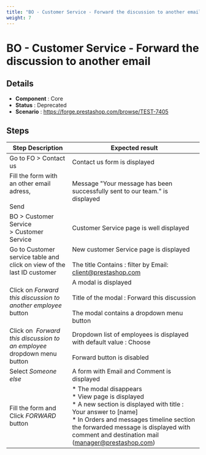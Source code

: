 ```yaml
---
title: "BO - Customer Service - Forward the discussion to another email"
weight: 7
---
```


# BO - Customer Service - Forward the discussion to another email
## Details
* **Component** : Core
* **Status** : Deprecated
* **Scenario** : https://forge.prestashop.com/browse/TEST-7405

## Steps
| Step Description | Expected result |
| ----- | ----- |
| Go to FO > Contact us | Contact us form is displayed |
| Fill the form with an other email adress,<br><br>Send | Message "Your message has been successfully sent to our team." is displayed |
| BO > Customer Service > Customer Service | Customer Service page is well displayed |
| Go to Customer service table and click on view of the last ID customer | New customer Service page is displayed<br><br>The title Contains : filter by Email: client@prestashop.com |
| Click on *Forward this discussion to another employee* button | A modal is displayed<br><br>Title of the modal : Forward this discussion<br><br>The modal contains a dropdown menu button |
| Click on  *Forward this discussion to an employee* dropdown menu button | Dropdown list of employees is displayed with default value : Choose<br><br>Forward button is disabled |
| Select *Someone else* | A form with Email and Comment is displayed |
| Fill the form and Click *FORWARD* button | * The modal disappears<br> * View page is displayed<br> * A new section is displayed with title : Your answer to [name]<br> * In Orders and messages timeline section the forwarded message is displayed with comment and destination mail (manager@prestashop.com) |
